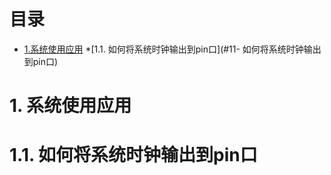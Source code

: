 # 目录
* [1.系统使用应用](#1-系统使用应用)
  *[1.1. 如何将系统时钟输出到pin口](#11- 如何将系统时钟输出到pin口)


# 1. 系统使用应用
# 1.1. 如何将系统时钟输出到pin口

